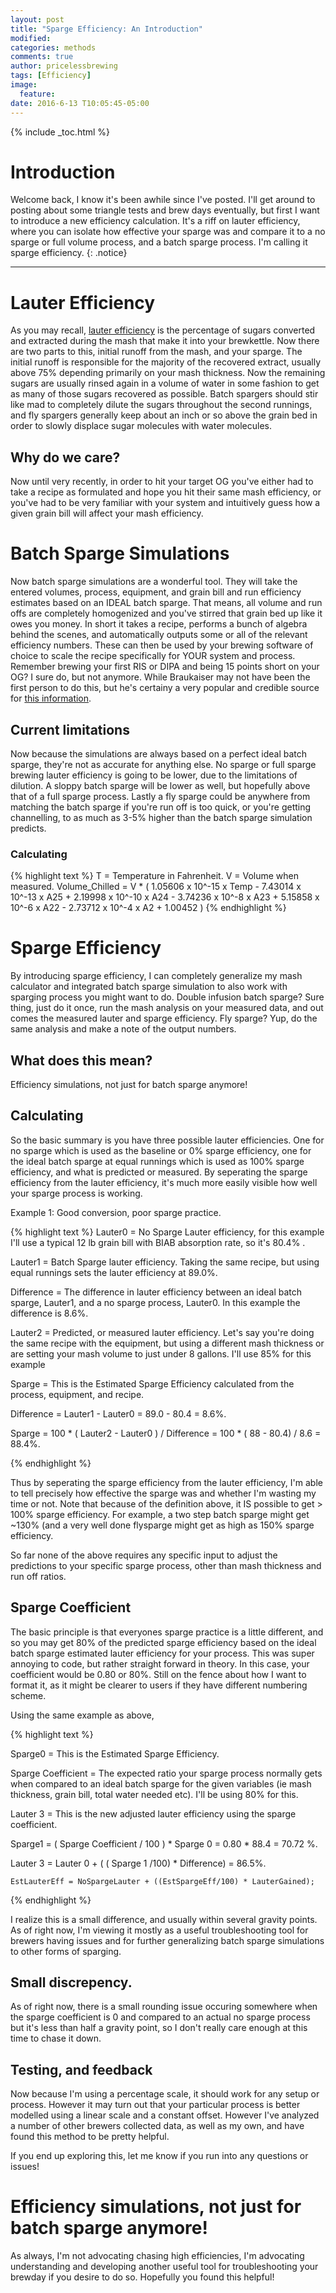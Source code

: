 ```yaml
---
layout: post
title: "Sparge Efficiency: An Introduction"
modified:
categories: methods
comments: true
author: pricelessbrewing
tags: [Efficiency]
image:
  feature:
date: 2016-6-13 T10:05:45-05:00
---
```

{% include _toc.html %}

# Introduction

Welcome back, I know it's been awhile since I've posted. I'll get around to posting about some triangle tests and brew days eventually, but first I want to introduce a new efficiency calculation. It's a riff on lauter efficiency, where you can isolate how effective your sparge was and compare it to a no sparge or full volume process, and a batch sparge process. I'm calling it sparge efficiency. {: .notice}

---


# Lauter Efficiency

As you may recall, [lauter efficiency](http://pricelessbrewing.github.io/methods/Efficiency/#lauter-efficiency) is the percentage of sugars converted and extracted during the mash that make it into your brewkettle. Now there are two parts to this, initial runoff from the mash, and your sparge. The initial runoff is responsible for the majority of the recovered extract, usually above 75% depending primarily on your mash thickness. Now the remaining sugars are usually rinsed again in a volume of water in some fashion to get as many of those sugars recovered as possible. Batch spargers should stir like mad to completely dilute the sugars throughout the second runnings, and fly spargers generally keep about an inch or so above the grain bed in order to slowly displace sugar molecules with water molecules. 

## Why do we care?

Now until very recently, in order to hit your target OG you've either had to take a recipe as formulated and hope you hit their same mash efficiency, or you've had to be very familiar with your system and intuitively guess how a given grain bill will affect your mash efficiency. 

# Batch Sparge Simulations

Now batch sparge simulations are a wonderful tool. They will take the entered volumes, process, equipment, and grain bill and run efficiency estimates based on an IDEAL batch sparge. That means, all volume and run offs are completely homogenized and you've stirred that grain bed up like it owes you money. In short  it takes a recipe, performs a bunch of algebra behind the scenes, and automatically outputs some or all of the relevant efficiency numbers. These can then be used by your brewing software of choice to scale the recipe specifically for YOUR system and process. Remember brewing your first RIS or DIPA and being 15 points short on your OG? I sure do, but not anymore. While  Braukaiser may not have been the first person to do this, but he's certainy a very popular and credible source for [this information](http://braukaiser.com/wiki/index.php?title=Batch_Sparge_and_Party_Gyle_Simulator).  


## Current limitations 

Now because the simulations are always based on a perfect ideal batch sparge, they're not as accurate for anything else. No sparge or full sparge brewing lauter efficiency is going to be lower, due to the limitations of dilution. A sloppy batch sparge will be lower as well, but hopefully above that of a full sparge process. Lastly a fly sparge could be anywhere from matching the batch sparge if you're run off is too quick, or you're getting channelling, to as much as 3-5% higher than the batch sparge simulation predicts. 

### Calculating

{% highlight text %}
T = Temperature in Fahrenheit.
V = Volume when measured.
Volume_Chilled = V * ( 1.05606 x 10^-15 x Temp - 7.43014 x 10^-13 x A25 + 2.19998 x 10^-10 x A24 - 3.74236 x 10^-8 x A23 + 5.15858 x 10^-6 x A22 - 2.73712 x 10^-4 x A2 + 1.00452 )
{% endhighlight %}

# Sparge Efficiency 

By introducing sparge efficiency, I can completely generalize my mash calculator and integrated batch sparge simulation to also work with sparging process you might want to do. Double infusion batch sparge? Sure thing, just do it once, run the mash analysis on your measured data, and out comes the measured lauter and sparge efficiency. Fly sparge? Yup, do the same analysis and make a note of the output numbers. 


## What does this mean?

Efficiency simulations, not just for batch sparge anymore!


## Calculating

So the basic summary is you have three possible lauter efficiencies. One for no sparge which is used as the baseline or 0% sparge efficiency, one for the ideal batch sparge at equal runnings which is used as 100% sparge efficiency, and what is predicted or measured. By seperating the sparge efficiency from the lauter efficiency, it's much more easily visible how well your sparge process is working. 

Example 1: Good conversion, poor sparge practice. 


{% highlight text %}
Lauter0 = No Sparge Lauter efficiency, for this example I'll use a typical 12 lb grain bill with BIAB absorption rate, so it's 80.4% .

Lauter1 = Batch Sparge lauter efficiency. Taking the same recipe, but using equal runnings sets the lauter efficiency at 89.0%. 

Difference = The difference in lauter efficiency between an ideal batch sparge, Lauter1, and a no sparge process, Lauter0. In this example the difference is 8.6%.

Lauter2 = Predicted, or measured lauter efficiency. Let's say you're doing the same recipe with the equipment, but using a different mash thickness or are setting your mash volume to just under 8 gallons. I'll use 85% for this example

Sparge = This is the Estimated Sparge Efficiency calculated from the process, equipment, and recipe. 

Difference = Lauter1 - Lauter0 = 89.0 - 80.4 = 8.6%.

Sparge = 100 * ( Lauter2 - Lauter0 ) / Difference = 100 * ( 88 - 80.4) / 8.6 = 88.4%.

{% endhighlight %}

Thus by seperating the sparge efficiency from the lauter efficiency, I'm able to tell precisely how effective the sparge was and whether I'm wasting my time or not. Note that because of the definition above, it IS possible to get > 100% sparge efficiency. For example, a two step batch sparge might get ~130% (and a very well done flysparge might get as high as 150% sparge efficiency. 

So far none of the above requires any specific input to adjust the predictions to your specific sparge process, other than mash thickness and run off ratios. 

## Sparge Coefficient

The basic principle is that everyones sparge practice is a little different, and so you may get 80% of the predicted sparge efficiency based on the ideal batch sparge estimated lauter efficiency for your process. This was super annoying to code, but rather straight forward in theory.  In this case, your coefficient would be 0.80 or 80%. Still on the fence about how I want to format it, as it might be clearer to users if they have different numbering scheme. 

Using the same example as above,

{% highlight text %}

Sparge0 = This is the Estimated Sparge Efficiency. 

Sparge Coefficient = The expected ratio your sparge process normally gets when compared to an ideal batch sparge for the given variables (ie mash thickness, grain bill, total water needed etc). I'll be using 80% for this. 

Lauter 3 = This is the new adjusted lauter efficiency using the sparge coefficient.

Sparge1 = ( Sparge Coefficient / 100 ) * Sparge 0 = 0.80 * 88.4 = 70.72 %.

Lauter 3 = Lauter 0 + ( ( Sparge 1 /100) * Difference) = 86.5%.

	EstLauterEff = NoSpargeLauter + ((EstSpargeEff/100) * LauterGained);

{% endhighlight %}

I realize this is a small difference, and usually within several gravity points. As of right now, I'm viewing it mostly as a useful troubleshooting tool for brewers having issues and for further generalizing batch sparge simulations to other forms of sparging. 

## Small discrepency.

As of right now, there is a small rounding issue occuring somewhere when the sparge coefficient is 0 and compared to an actual no sparge process but it's less than half a gravity point, so I don't really care enough at this time to chase it down.  

## Testing, and feedback

Now because I'm using a percentage scale, it should work for any setup or process. However it may turn out that your particular process is better modelled using a linear scale and a constant offset. However I've analyzed a number of other brewers collected data, as well as my own, and have found this method to be pretty helpful. 

If you end up exploring this, let me know if you run into any questions or issues!

# Efficiency simulations, not just for batch sparge anymore!

As always, I'm not advocating chasing high efficiencies, I'm advocating understanding and developing another useful tool for troubleshooting your brewday if you desire to do so. Hopefully you found this helpful!
